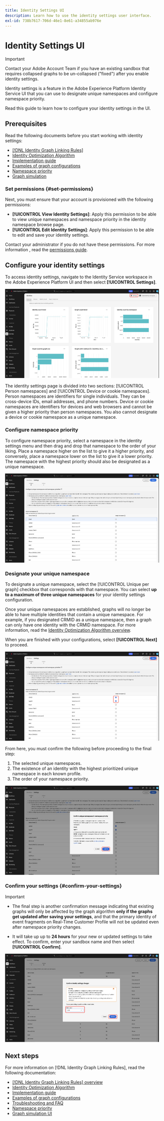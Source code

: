 ```yaml
---
title: Identity Settings UI
description: Learn how to use the identity settings user interface.
exl-id: 738b7617-706d-46e1-8e61-a34855ab976e
---
```

# Identity Settings UI

>[!IMPORTANT]
>
>Contact your Adobe Account Team if you have an existing sandbox that requires collapsed graphs to be un-collapsed ("fixed") after you enable identity settings.

Identity settings is a feature in the Adobe Experience Platform Identity Service UI that you can use to designate unique namespaces and configure namespace priority.

Read this guide to learn how to configure your identity settings in the UI.

## Prerequisites 

Read the following documents before you start working with identity settings:

* [[!DNL Identity Graph Linking Rules]](./overview.md)
* [Identity Optimization Algorithm](./identity-optimization-algorithm.md)
* [Implementation guide](./implementation-guide.md)
* [Examples of graph configurations](./example-configurations.md)
* [Namespace priority](./namespace-priority.md)
* [Graph simulation](./graph-simulation.md)

### Set permissions {#set-permissions}

Next, you must ensure that your account is provisioned with the following permissions:

* **[!UICONTROL View Identity Settings]**: Apply this permission to be able to view unique namespaces and namespace priority in the identity namespace browse page.
* **[!UICONTROL Edit Identity Settings]**: Apply this permission to be able to edit and save your identity settings.

Contact your administrator if you do not have these permissions. For more information , read the [permissions guide](../../access-control/abac/ui/permissions.md).

## Configure your identity settings

To access identity settings, navigate to the Identity Service workspace in the Adobe Experience Platform UI and then select **[!UICONTROL Settings]**.

![The identity dashboard interface with the "Settings" button selected.](../images/rules/dashboard.png)

The identity settings page is divided into two sections: [!UICONTROL Person namespaces] and [!UICONTROL Device or cookie namespaces]. Person namespaces are identifiers for single individuals. They can be cross-device IDs, email addresses, and phone numbers. Device or cookie namespaces are identifiers for devices and web browsers and cannot be given a higher priority than person namespaces. You also cannot designate a device or cookie namespace as a unique namespace.

### Configure namespace priority

To configure namespace priority, select a namespace in the identity settings menu and then drag and drop that namespace to the order of your liking. Place a namespace higher on the list to give it a higher priority, and conversely, place a namespace lower on the list to give it a lower priority. The namespace with the highest priority should also be designated as a unique namespace.

![The identities settings workspace with a person namespace highlighted.](../images/rules/namespace-priority.png)

### Designate your unique namespace

To designate a unique namespace, select the [!UICONTROL Unique per graph] checkbox that corresponds with that namespace. You can select **up to a maximum of three unique namespaces** for your identity settings configuration.

Once your unique namespaces are established, graphs will no longer be able to have multiple identities that contain a unique namespace. For example, if you designated CRMID as a unique namespace, then a graph can only have one identity with the CRMID namespace. For more information, read the [Identity Optimization Algorithm overview](./identity-optimization-algorithm.md#unique-namespace).

When you are finished with your configurations, select **[!UICONTROL Next]** to proceed.

![Two namespaces selected and defined as unique.](../images/rules/unique-namespace.png)

From here, you must confirm the following before proceeding to the final step:

1. The selected unique namespaces.
2. The existence of an identity with the highest prioritized unique namespace in each known profile.
3. The order of your namespace priority.

![A confirmation window with the "confirm" button selected.](../images/rules/confirmation.png)

### Confirm your settings {#confirm-your-settings}

>[!IMPORTANT]
>
>* The final step is another confirmation message indicating that existing graphs will only be affected by the graph algorithm **only if the graphs get updated after saving your settings**, and that the primary identity of event fragments on Real-Time Customer Profile will not be updated even after namespace priority changes.
>
>* It will take up up to  **24 hours** for your new or updated settings to take effect. To confirm, enter your sandbox name and then select **[!UICONTROL Confirm]**. 

![The confirmation window that displays a warning about a six-hour delay before configurations get processed.](../images/rules/complete.png)

## Next steps

For more information on [!DNL Identity Graph Linking Rules], read the following documentation:

* [[!DNL Identity Graph Linking Rules] overview](./overview.md)
* [Identity Optimization Algorithm](./identity-optimization-algorithm.md)
* [Implementation guide](./implementation-guide.md)
* [Examples of graph configurations](./example-configurations.md)
* [Troubleshooting and FAQ](./troubleshooting.md)
* [Namespace priority](./namespace-priority.md)
* [Graph simulation UI](./graph-simulation.md)